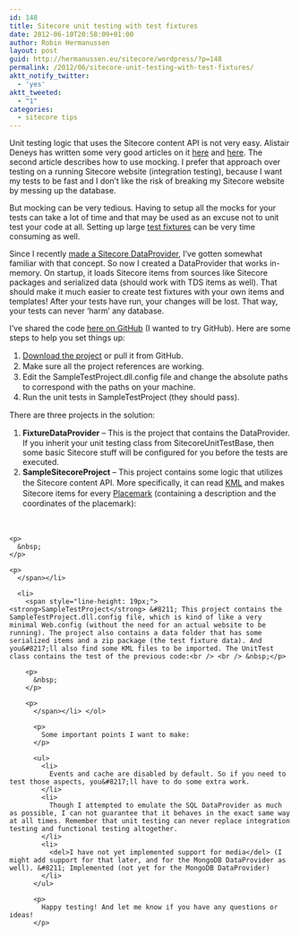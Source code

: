 ```yaml
---
id: 148
title: Sitecore unit testing with test fixtures
date: 2012-06-10T20:58:09+01:00
author: Robin Hermanussen
layout: post
guid: http://hermanussen.eu/sitecore/wordpress/?p=148
permalink: /2012/06/sitecore-unit-testing-with-test-fixtures/
aktt_notify_twitter:
  - 'yes'
aktt_tweeted:
  - "1"
categories:
  - sitecore tips
---
```

Unit testing logic that uses the Sitecore content API is not very easy. Alistair Deneys has written some very good articles on it <a title="Unit Testing in Sitecore is Not Scary" href="http://adeneys.wordpress.com/2010/11/20/unit-testing-in-sitecore-is-not-scary/" onclick="javascript:_gaq.push(['_trackEvent','outbound-article','http://adeneys.wordpress.com']);">here</a> and <a title="Mocking Sitecore" href="http://adeneys.wordpress.com/2012/04/13/mocking-sitecore/" onclick="javascript:_gaq.push(['_trackEvent','outbound-article','http://adeneys.wordpress.com']);">here</a>. The second article describes how to use mocking. I prefer that approach over testing on a running Sitecore website (integration testing), because I want my tests to be fast and I don&#8217;t like the risk of breaking my Sitecore website by messing up the database.

But mocking can be very tedious. Having to setup all the mocks for your tests can take a lot of time and that may be used as an excuse not to unit test your code at all. Setting up large <a title="Test Fixture on Wikipedia" href="http://en.wikipedia.org/wiki/Test_fixture#Software" onclick="javascript:_gaq.push(['_trackEvent','outbound-article','http://en.wikipedia.org']);">test fixtures</a> can be very time consuming as well.

Since I recently [made a Sitecore DataProvider](http://hermanussen.eu/sitecore/wordpress/2012/05/making-sitecore-faster-with-mongodb/ "MongoDB DataProvider article"), I&#8217;ve gotten somewhat familiar with that concept. So now I created a DataProvider that works in-memory. On startup, it loads Sitecore items from sources like Sitecore packages and serialized data (should work with TDS items as well). That should make it much easier to create test fixtures with your own items and templates! After your tests have run, your changes will be lost. That way, your tests can never &#8216;harm&#8217; any database.

I&#8217;ve shared the code <a title="Sitecore FixtureDataProvider" href="https://github.com/hermanussen/Sitecore-FixtureDataProvider" onclick="javascript:_gaq.push(['_trackEvent','outbound-article','http://github.com']);">here on GitHub</a> (I wanted to try GitHub). Here are some steps to help you set things up:

  1. <span style="line-height: 19px;"><a title="Download a ZIP file with the code" href="https://github.com/hermanussen/Sitecore-FixtureDataProvider/zipball/master" onclick="javascript:_gaq.push(['_trackEvent','outbound-article','http://github.com']);">Download the project</a> or pull it from GitHub.</span>
  2. <span style="line-height: 19px;">Make sure all the project references are working.</span>
  3. <span style="line-height: 19px;">Edit the SampleTestProject.dll.config file and change the absolute paths to correspond with the paths on your machine.</span>
  4. <span style="line-height: 19px;">Run the unit tests in SampleTestProject (they should pass).</span>

There are three projects in the solution:

  1. <span style="line-height: 19px;"><strong>FixtureDataProvider</strong> &#8211; This is the project that contains the DataProvider. If you inherit your unit testing class from SitecoreUnitTestBase, then some basic Sitecore stuff will be configured for you before the tests are executed.</span>
  2. <span style="line-height: 19px;"><strong>SampleSitecoreProject</strong> &#8211; This project contains some logic that utilizes the Sitecore content API. More specifically, it can read <a title="KML Tutorial" href="https://developers.google.com/kml/documentation/kml_tut" onclick="javascript:_gaq.push(['_trackEvent','outbound-article','http://developers.google.com']);">KML</a> and makes Sitecore items for every <a title="Placemark part of the KML tutorial" href="https://developers.google.com/kml/documentation/kml_tut#placemarks" onclick="javascript:_gaq.push(['_trackEvent','outbound-article','http://developers.google.com']);">Placemark</a> (containing a description and the coordinates of the placemark):<br /> <br /> &nbsp;</p> 
    
    <p>
      &nbsp;
    </p>
    
    <p>
      </span></li> 
      
      <li>
        <span style="line-height: 19px;"><strong>SampleTestProject</strong> &#8211; This project contains the SampleTestProject.dll.config file, which is kind of like a very minimal Web.config (without the need for an actual website to be running). The project also contains a data folder that has some serialized items and a zip package (the test fixture data). And you&#8217;ll also find some KML files to be imported. The UnitTest class contains the test of the previous code:<br /> <br /> &nbsp;</p> 
        
        <p>
          &nbsp;
        </p>
        
        <p>
          </span></li> </ol> 
          
          <p>
            Some important points I want to make:
          </p>
          
          <ul>
            <li>
              Events and cache are disabled by default. So if you need to test those aspects, you&#8217;ll have to do some extra work.
            </li>
            <li>
              Though I attempted to emulate the SQL DataProvider as much as possible, I can not guarantee that it behaves in the exact same way at all times. Remember that unit testing can never replace integration testing and functional testing altogether.
            </li>
            <li>
              <del>I have not yet implemented support for media</del> (I might add support for that later, and for the MongoDB DataProvider as well). &#8211; Implemented (not yet for the MongoDB DataProvider)
            </li>
          </ul>
          
          <p>
            Happy testing! And let me know if you have any questions or ideas!
          </p>